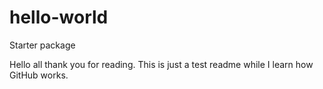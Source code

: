 # hello-world
Starter package

Hello all thank you for reading. This is just a test readme while I learn how GitHub works.
